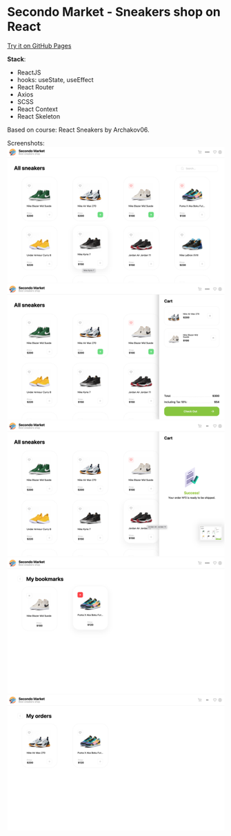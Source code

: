 # Secondo Market - Sneakers shop on React

[Try it on GitHub Pages](https://mikrocosmos.github.io/secondo-market/)

**Stack**:

- ReactJS
- hooks: useState, useEffect
- React Router
- Axios
- SCSS
- React Context
- React Skeleton

Based on course: React Sneakers by Archakov06.

Screenshots:
![1](https://github.com/mikrocosmos/secondo-market/blob/master/screenshots/1.png)
![2](https://github.com/mikrocosmos/secondo-market/blob/master/screenshots/2.png)
![3](https://github.com/mikrocosmos/secondo-market/blob/master/screenshots/3.png)
![4](https://github.com/mikrocosmos/secondo-market/blob/master/screenshots/4.png)
![5](https://github.com/mikrocosmos/secondo-market/blob/master/screenshots/5.png)